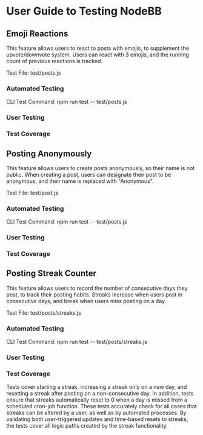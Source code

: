 <!-- In this file, provide a detailed outline of how to use and user test your new feature(s)
You should also provide a link/description of where your added automated tests can be found, along with a description of what is being tested and why you believe the tests are sufficient for covering the changes that you have made -->

# User Guide to Testing NodeBB

## Emoji Reactions
This feature allows users to react to posts with emojis, to supplement the upvote/downvote system. Users can react with 3 emojis, and the running count of previous reactions is tracked. 

Test File: test/posts.js
### Automated Testing
CLI Test Command: npm run test -- test/posts.js
### User Testing
### Test Coverage

## Posting Anonymously
This feature allows users to create posts anonymously, so their name is not public. When creating a post, users can designate their post to be anonymous, and their name is replaced with "Anonymous". 

Test File: test/post.js
### Automated Testing
CLI Test Command: npm run test -- test/posts.js
### User Testing
### Test Coverage

## Posting Streak Counter
This feature allows users to record the number of consecutive days they post, to track their posting habits. Streaks increase when users post in consecutive days, and break when users miss posting on a day. 

Test File: test/posts/streaks.js
### Automated Testing
CLI Test Command: npm run test -- test/posts/streaks.js
### User Testing
### Test Coverage
Tests cover starting a streak, increasing a streak only on a new day, and resetting a streak after posting on a non-consecutive day. In addition, tests ensure that streaks automatically reset to 0 when a day is missed from a scheduled cron-job function. These tests accurately check for all cases that streaks can be altered by a user, as well as by automated processes. By validating both user-triggered updates and time-based resets to streaks, the tests cover all logic paths created by the streak functionality. 
